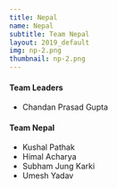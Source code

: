 ```yaml
---
title: Nepal
name: Nepal
subtitle: Team Nepal
layout: 2019_default
img: np-2.png
thumbnail: np-2.png
---
```


#### Team Leaders
* Chandan Prasad Gupta

#### Team Nepal
* Kushal Pathak
* Himal Acharya
* Subham Jung Karki
* Umesh Yadav